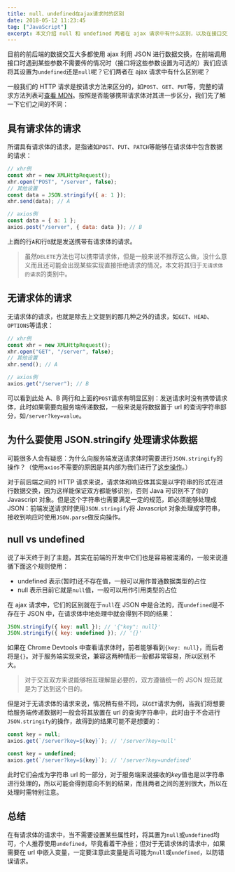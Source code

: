 ```yaml
---
title: null、undefined在ajax请求时的区别
date: 2018-05-12 11:23:45
tag: ["JavaScript"]
excerpt: 本文介绍 null 和 undefined 两者在 ajax 请求中有什么区别，以及在接口交互时遇到可选参数时应该如何选择。
---
```


目前的前后端的数据交互大多都使用 ajax 利用 JSON 进行数据交换，在前端调用接口时遇到某些参数不需要传的情况时（接口将这些参数设置为可选的）我们应该将其设置为`undefined`还是`null`呢？它们两者在 ajax 请求中有什么区别呢？

一般我们的 HTTP 请求是按请求方法来区分的，如`POST`、`GET`、`PUT`等，完整的请求方法列表可[查看 MDN](https://developer.mozilla.org/en-US/docs/Web/HTTP/Methods)。按照是否能够携带请求体对其进一步区分，我们先了解一下它们之间的不同：

## 具有请求体的请求

所谓具有请求体的请求，是指诸如`POST`、`PUT`、`PATCH`等能够在请求体中包含数据的请求：

```javascript
// xhr例
const xhr = new XMLHttpRequest();
xhr.open("POST", "/server", false);
// 其他设置
const data = JSON.stringify({ a: 1 });
xhr.send(data); // A

// axios例
const data = { a: 1 };
axios.post("/server", { data: data }); // B
```

上面的行`A`和行`B`就是发送携带有请求体的请求。

> 虽然`DELETE`方法也可以携带请求体，但是一般来说不推荐这么做，没什么意义而且还可能会出现某些实现直接拒绝请求的情况，本文将其归于`无请求体的请求`的类别中。

## 无请求体的请求

无请求体的请求，也就是除去上文提到的那几种之外的请求，如`GET`、`HEAD`、`OPTIONS`等请求：

```javascript
// xhr例
const xhr = new XMLHttpRequest();
xhr.open("GET", "/server", false);
// 其他设置
xhr.send(); // A

// axios例
axios.get("/server"); // B
```

可以看到此处 A、B 两行和上面的`POST`请求有明显区别：发送请求时没有携带请求体，此时如果需要向服务端传递数据，一般来说是将数据置于 url 的查询字符串部分，如`/server?key=value`。

## 为什么要使用 JSON.stringify 处理请求体数据

可能很多人会有疑惑：为什么向服务端发送请求体时需要进行`JSON.stringify`的操作？（使用`axios`不需要的原因是其内部为我们进行了[这步操作](https://github.com/axios/axios/blob/master/lib/defaults.js)。）

对于前后端之间的 HTTP 请求来说，请求体和响应体其实是以字符串的形式在进行数据交换，因为这样能保证双方都能够识别，否则 Java 可识别不了你的 Javascript 对象。但是这个字符串也需要满足一定的规范，即必须能够处理成 JSON：前端发送请求时使用`JSON.stringify`将 Javascript 对象处理成字符串，接收到响应时使用`JSON.parse`做反向操作。

## null vs undefined

说了半天终于到了主题，其实在前端的开发中它们也是容易被混淆的，一般来说遵循下面这个规则使用：

- undefined 表示(暂时)还不存在值，一般可以用作普通数据类型的占位
- null 表示目前它就是`null`值，一般可以用作引用类型的占位

在 ajax 请求中，它们的区别就在于`null`在 JSON 中是合法的，而`undefined`是不存在于 JSON 中，在请求体中地处理中就会得到不同的结果：

```javascript
JSON.stringify({ key: null }); // '{"key": null}'
JSON.stringify({ key: undefined }); // '{}'
```

如果在 Chrome Devtools 中查看请求体时，前者能够看到`{key: null}`，而后者将是`{}`。对于服务端实现来说，兼容这两种情形一般都非常容易，所以区别不大。

> 对于交互双方来说能够相互理解是必要的，双方遵循统一的 JSON 规范就是为了达到这个目的。

但是对于无请求体的请求来说，情况稍有些不同，以`GET`请求为例，当我们将想要给服务端传递数据时一般会将其放置在 url 的查询字符串中，此时由于不会进行`JSON.stringify`的操作，故得到的结果可能不是想要的：

```javascript
const key = null;
axios.get(`/server?key=${key}`); // '/server?key=null'

const key = undefined;
axios.get(`/server?key=${key}`); // '/server?key=undefined'
```

此时它们会成为字符串 url 的一部分，对于服务端来说接收的*key*值也是以字符串进行处理的，所以可能会得到意向不到的结果，而且两者之间的差别很大，所以在处理时需特别注意。

## 总结

在有请求体的请求中，当不需要设置某些属性时，将其置为`null`或`undefined`均可，个人推荐使用`undefined`，毕竟看着干净些；但对于无请求体的请求中，如果需要在 url 中嵌入变量，一定要注意此变量是否可能为`null`或`undefined`，以防错误请求。
